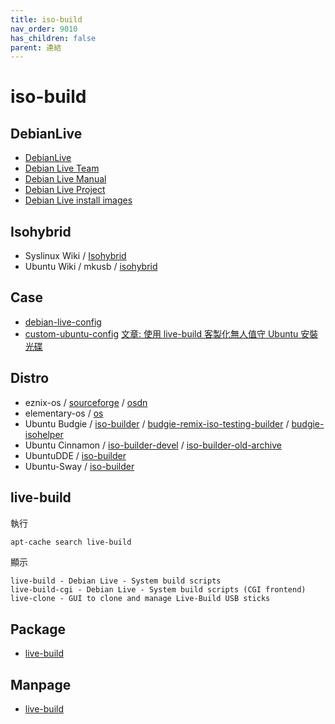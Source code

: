 ```yaml
---
title: iso-build
nav_order: 9010
has_children: false
parent: 連結
---
```



# iso-build

## DebianLive

* [DebianLive](https://wiki.debian.org/DebianLive/)
* [Debian Live Team](https://salsa.debian.org/live-team/)
* [Debian Live Manual](https://live-team.pages.debian.net/live-manual/)
* [Debian Live Project](https://www.debian.org/devel/debian-live/)
* [Debian Live install images](https://www.debian.org/CD/live/)


## Isohybrid

* Syslinux Wiki / [Isohybrid](https://wiki.syslinux.org/wiki/index.php?title=Isohybrid)
* Ubuntu Wiki / mkusb / [isohybrid](https://help.ubuntu.com/community/mkusb/isohybrid)

## Case

* [debian-live-config](https://github.com/nodiscc/debian-live-config)
* [custom-ubuntu-config](https://github.com/fcwu/custom-ubuntu-config) [文章: 使用 live-build 客製化無人值守 Ubuntu 安裝光碟](http://rickey-nctu.blogspot.com/2013/08/live-build-ubuntu.html)


## Distro

* eznix-os / [sourceforge](https://sourceforge.net/projects/eznixos/) / [osdn](https://osdn.net/projects/eznix-os/)
* elementary-os / [os](https://github.com/elementary/os)
* Ubuntu Budgie / [iso-builder](https://github.com/UbuntuBudgie/iso-builder) / [budgie-remix-iso-testing-builder](https://github.com/UbuntuBudgie/budgie-remix-iso-testing-builder) / [budgie-isohelper](https://github.com/UbuntuBudgie/budgie-isohelper)
* Ubuntu Cinnamon / [iso-builder-devel](https://github.com/Ubuntu-Cinnamon-Remix/iso-builder-devel) / [iso-builder-old-archive](https://github.com/Ubuntu-Cinnamon-Remix/iso-builder-old-archive)
* UbuntuDDE / [iso-builder](https://github.com/UbuntuDDE/iso-builder)
* Ubuntu-Sway / [iso-builder](https://github.com/Ubuntu-Sway/iso-builder)


## live-build

執行

``` sh
apt-cache search live-build
```

顯示

```
live-build - Debian Live - System build scripts
live-build-cgi - Debian Live - System build scripts (CGI frontend)
live-clone - GUI to clone and manage Live-Build USB sticks
```


## Package

* [live-build](https://packages.ubuntu.com/jammy/live-build)


## Manpage

* [live-build](https://manpages.ubuntu.com/manpages/jammy/en/man7/live-build.7.html)

